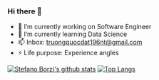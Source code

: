### Hi there 👋

- 🔭 I’m currently working on Software Engineer
- 🌱 I’m currently learning Data Science
- 📫 Inbox: truongquocdat196nt@gmail.com
- ⚡ Life purpose: Experience angles

[![Stefano Borzi's github stats](https://github-readme-stats.vercel.app/api?username=dat-truong196nt&show_icons=true&theme=tokyonight&hide_title=true)](https://github.com/dat-truong196nt)
[![Top Langs](https://github-readme-stats.vercel.app/api/top-langs/?username=dat-truong196nt&layout=compact&theme=material-palenight&hide_title=true)](https://github.com/anuraghazra/github-readme-stats)
